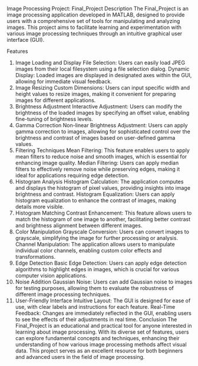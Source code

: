 Image Processing Project: Final_Project
Description
The Final_Project is an image processing application developed in MATLAB, designed to provide users with a comprehensive set of tools for manipulating and analyzing images. This project aims to facilitate learning and experimentation with various image processing techniques through an intuitive graphical user interface (GUI).

Features
1. Image Loading and Display
File Selection: Users can easily load JPEG images from their local filesystem using a file selection dialog.
Dynamic Display: Loaded images are displayed in designated axes within the GUI, allowing for immediate visual feedback.
2. Image Resizing
Custom Dimensions: Users can input specific width and height values to resize images, making it convenient for preparing images for different applications.
3. Brightness Adjustment
Interactive Adjustment: Users can modify the brightness of the loaded images by specifying an offset value, enabling fine-tuning of brightness levels.
4. Gamma Correction
Non-linear Brightness Adjustment: Users can apply gamma correction to images, allowing for sophisticated control over the brightness and contrast of images based on user-defined gamma values.
5. Filtering Techniques
Mean Filtering: This feature enables users to apply mean filters to reduce noise and smooth images, which is essential for enhancing image quality.
Median Filtering: Users can apply median filters to effectively remove noise while preserving edges, making it ideal for applications requiring edge detection.
6. Histogram Analysis
Histogram Calculation: The application computes and displays the histogram of pixel values, providing insights into image brightness and contrast.
Histogram Equalization: Users can apply histogram equalization to enhance the contrast of images, making details more visible.
7. Histogram Matching
Contrast Enhancement: This feature allows users to match the histogram of one image to another, facilitating better contrast and brightness alignment between different images.
8. Color Manipulation
Grayscale Conversion: Users can convert images to grayscale, simplifying the image for further processing or analysis.
Channel Manipulation: The application allows users to manipulate individual color channels, enabling custom color effects and transformations.
9. Edge Detection
Basic Edge Detection: Users can apply edge detection algorithms to highlight edges in images, which is crucial for various computer vision applications.
10. Noise Addition
Gaussian Noise: Users can add Gaussian noise to images for testing purposes, allowing them to evaluate the robustness of different image processing techniques.
11. User-Friendly Interface
Intuitive Layout: The GUI is designed for ease of use, with clear labels and instructions for each feature.
Real-Time Feedback: Changes are immediately reflected in the GUI, enabling users to see the effects of their adjustments in real time.
Conclusion
The Final_Project is an educational and practical tool for anyone interested in learning about image processing. With its diverse set of features, users can explore fundamental concepts and techniques, enhancing their understanding of how various image processing methods affect visual data. This project serves as an excellent resource for both beginners and advanced users in the field of image processing.

